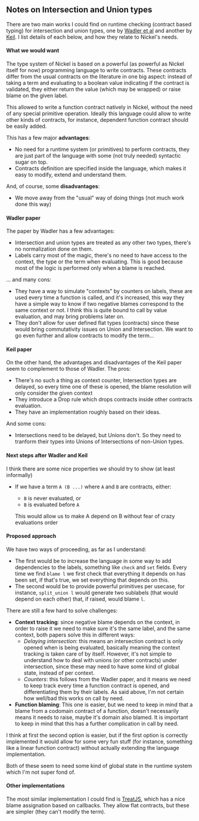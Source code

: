 ## Notes on Intersection and Union types

There are two main works I could find on runtime checking (contract based typing) for intersection and union types, one by [Wadler et al][wadler] and another by [Keil][keil]. I list details of each below, and how they relate to Nickel's needs.

#### What we would want

The type system of Nickel is based on a powerful (as powerful as Nickel itself for now) programming language to write contracts. These contracts differ from the usual contracts on the literature in one big aspect: instead of taking a term and evaluating to a boolean value indicating if the contract is validated, they either return the value (which may be wrapped) or raise blame on the given label.

This allowed to write a function contract natively in Nickel, without the need of any special primitive operation. Ideally this language could allow to write other kinds of contracts, for instance, dependent function contract should be easily added.

This has a few major **advantages**:
 * No need for a runtime system (or primitives) to perform contracts, they are just part of the language with some (not truly needed) syntactic sugar on top.
 * Contracts definition are specified inside the language, which makes it easy to modify, extend and understand them.

And, of course, some **disadvantages**:
 * We move away from the "usual" way of doing things (not much work done this way)


#### Wadler paper

The paper by Wadler has a few advantages:
 * Intersection and union types are treated as any other two types, there's no normalization done on them.
 * Labels carry most of the magic, there's no need to have access to the context, the type or the term when evaluating. This is good because most of the logic is performed only when a blame is reached.

... and many cons:
 * They have a way to simulate "contexts" by counters on labels, these are used every time a function is called, and it's increased, this way they have a simple way to know if two negative blames correspond to the same context or not. I think this is quite bound to call by value evaluation, and may bring problems later on.
 * They don't allow for user defined flat types (contracts) since these would bring commutativity issues on Union and Intersection. We want to go even further and allow contracts to modify the term...

#### Keil paper

On the other hand, the advantages and disadvantages of the Keil paper seem to complement to those of Wadler. The pros:
 * There's no such a thing as context counter, Intersection types are delayed, so every time one of these is opened, the blame resolution will only consider the given context
 * They introduce a Drop rule which drops contracts inside other contracts evaluation.
 * They have an implementation roughly based on their ideas.

And some cons:
 * Intersections need to be delayed, but Unions don't. So they need to tranform their types into Unions of Intersections of non-Union types.


#### Next steps after Wadler and Keil

I think there are some nice properties we should try to show (at least informally)

 * If we have a term `A (B ...)` where `A` and `B` are contracts, either:
   * `B` is never evaluated, or
   * `B` is evaluated before `A`

   This would allow us to make A depend on B without fear of crazy evaluations order


#### Proposed approach

We have two ways of proceeding, as far as I understand:
 * The first would be to increase the language in some way to add dependencies to the labels, something like `check` and `set` fields. Every time we find `blame l` we first check that everything it depends on has been set, if that's true, we set everything that depends on this.
 * The second would be to provide powerful primitives per usecase, for instance, `split_union l` would generate two sublabels (that would depend on each other) that, if raised, would blame `l`.

There are still a few hard to solve challenges:
 * **Context tracking**: since negative blame depends on the context, in order to raise it we need to make sure it's the same label, and the same context, both papers solve this in different ways:
   * _Delaying intersection_: this means an intersection contract is only opened when is being evaluated, basically meaning the context tracking is taken care of by itself. However, it's not simple to understand how to deal with unions (or other contracts) under intersection, since these may need to have some kind of global state, instead of per context.
   * _Counters_: this follows from the Wadler paper, and it means we need to keep track every time a function contract is opened, and differentiating them by their labels. As said above, I'm not certain how well/bad this works on call by need.
 * **Function blaming**: This one is easier, but we need to keep in mind that a blame from a codomain contract of a function, doesn't necessarily means it needs to raise, maybe it's domain also blamed. It is important to keep in mind that this has a further complication in call by need.

I think at first the second option is easier, but if the first option is correctly implemented it would allow for some very fun stuff (for instance, something like a linear function contract) without actually extending the language implementation.

Both of these seem to need some kind of global state in the runtime system which I'm not super fond of.

#### Other implementations

The most similar implementation I could find is [TreatJS], which has a nice blame assignation based on callbacks. They allow flat contracts, but these are simpler (they can't modify the term).




[wadler]: http://homepages.inf.ed.ac.uk/wadler/papers/root-blame/root-blame.pdf
[treatjs]: https://proglang.informatik.uni-freiburg.de/treatjs/index.html
[keil]: http://matthias-keil.de/papers/icfp2015-blame.pdf
